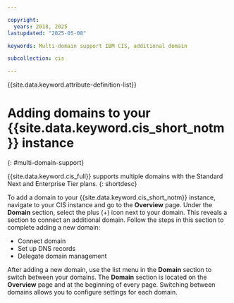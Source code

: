 ```yaml
---

copyright:
  years: 2018, 2025
lastupdated: "2025-05-08"

keywords: Multi-domain support IBM CIS, additional domain

subcollection: cis

---
```


{{site.data.keyword.attribute-definition-list}}

# Adding domains to your {{site.data.keyword.cis_short_notm}} instance
{: #multi-domain-support}

{{site.data.keyword.cis_full}} supports multiple domains with the Standard Next and Enterprise Tier plans.
{: shortdesc}

To add a domain to your {{site.data.keyword.cis_short_notm}} instance, navigate to your CIS instance and go to the **Overview** page. Under the **Domain** section, select the plus (+) icon next to your domain. This reveals a section to connect an additional domain. Follow the steps in this section to complete adding a new domain:

* Connect domain
* Set up DNS records
* Delegate domain management

After adding a new domain, use the list menu in the **Domain** section to switch between your domains. The **Domain** section is located on the **Overview** page and at the beginning of every page. Switching between domains allows you to configure settings for each domain.
